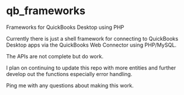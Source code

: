 qb_frameworks
=============

Frameworks for QuickBooks Desktop using PHP

Currently there is just a shell framework for connecting to QuickBooks Desktop apps via the QuickBooks Web Connector using PHP/MySQL.

The APIs are not complete but do work.

I plan on continuing to update this repo with more entities and further develop out the functions especially error handling.

Ping me with any questions about making this work.
